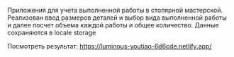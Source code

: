Приложения для учета выполненной работы в столярной мастерской. Реализован ввод размеров деталей и выбор вида выполненной работы и далее посчет объема каждой работы и общее количество.
Данные сохраняются в locale storage

Посмотреть результат: https://luminous-youtiao-6d6cde.netlify.app/
